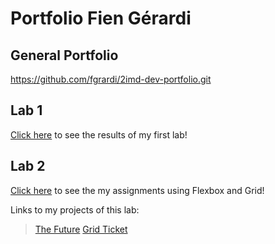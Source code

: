 # Portfolio Fien Gérardi

## General Portfolio
https://github.com/fgrardi/2imd-dev-portfolio.git

## Lab 1
[Click here](https://github.com/fgrardi/2imd-dev-portfolio/tree/main/lab1%20-%20git) to see the results of my first lab!

## Lab 2
[Click here](https://github.com/fgrardi/2imd-dev-portfolio/tree/main/lab2) to see the my assignments using Flexbox and Grid!

Links to my projects of this lab:
> [The Future](https://codesandbox.io/s/thefuture-s31q1)
> [Grid Ticket](https://codesandbox.io/s/gridticket-hllnx?file=/index.html)